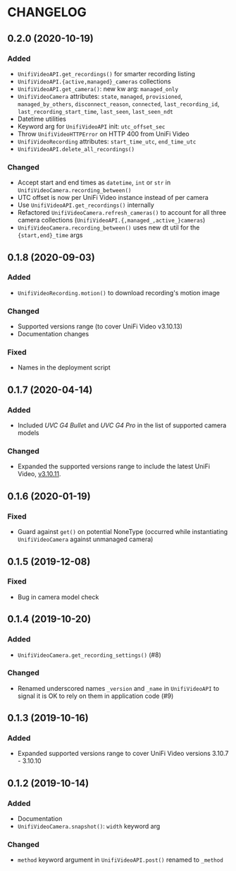 # CHANGELOG

## 0.2.0 (2020-10-19)

### Added
* `UnifiVideoAPI.get_recordings()` for smarter recording listing
* `UnifiVideoAPI.{active,managed}_cameras` collections
* `UnifiVideoAPI.get_camera()`: new kw arg: `managed_only`
* `UnifiVideoCamera` attributes: `state`, `managed`, `provisioned`,
  `managed_by_others`, `disconnect_reason`, `connected`, `last_recording_id`,
  `last_recording_start_time`, `last_seen`, `last_seen_ndt`
* Datetime utilities
* Keyword arg for `UnifiVideoAPI` init: `utc_offset_sec`
* Throw `UnifiVideoHTTPError` on HTTP 400 from UniFi Video
* `UnifiVideoRecording` attributes: `start_time_utc`, `end_time_utc`
* `UnifiVideoAPI.delete_all_recordings()`

### Changed
* Accept start and end times as `datetime`, `int` or `str` in
  `UnifiVideoCamera.recording_between()`
* UTC offset is now per UniFi Video instance instead of per camera
* Use `UnifiVideoAPI.get_recordings()` internally
* Refactored `UnifiVideoCamera.refresh_cameras()` to account for
  all three camera collections (`UnifiVideoAPI.{,managed_,active_}cameras`)
* `UnifiVideoCamera.recording_between()` uses new dt util for the
  `{start,end}_time` args

## 0.1.8 (2020-09-03)

### Added
* `UnifiVideoRecording.motion()` to download recording's motion image

### Changed
* Supported versions range (to cover UniFi Video v3.10.13)
* Documentation changes

### Fixed
* Names in the deployment script

## 0.1.7 (2020-04-14)

### Added
* Included *UVC G4 Bulle*t and *UVC G4 Pro* in the list of supported camera
  models

### Changed
* Expanded the supported versions range to include the latest UniFi Video,
  [v3.10.11][ufv31011].

## 0.1.6 (2020-01-19)

### Fixed
* Guard against `get()` on potential NoneType (occurred while instantiating
  `UnifiVideoCamera` against unmanaged camera)

## 0.1.5 (2019-12-08)

### Fixed
* Bug in camera model check

## 0.1.4 (2019-10-20)

### Added
* `UnifiVideoCamera.get_recording_settings()` (#8)

### Changed
* Renamed underscored names `_version` and `_name` in `UnifiVideoAPI` to
  signal it is OK to rely on them in application code (#9)

## 0.1.3 (2019-10-16)

### Added
* Expanded supported versions range to cover UniFi Video versions
  3.10.7 - 3.10.10

## 0.1.2 (2019-10-14)

### Added
* Documentation
* `UnifiVideoCamera.snapshot()`: `width` keyword arg

### Changed
* `method` keyword argument in `UnifiVideoAPI.post()` renamed to `_method`

[ufv31011]: https://community.ui.com/releases/UniFi-Video-3-10-11/e4b60ac8-5c9a-4763-9b59-e97d848d4c86
